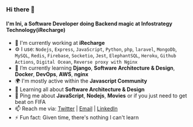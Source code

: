 ### Hi there 👋

<!--
**ietienam/ietienam** is a ✨ _special_ ✨ repository because its `README.md` (this file) appears on your GitHub profile.

![Profile views counter](https://caneco.dev/github-profile-view-counter.svg)
-->

#### I'm Ini, a Software Developer doing Backend magic at Infostrategy Technology(iRecharge)

- 🏢 I'm currently working at **iRecharge**
- ⚙️ I use: `Nodejs`, `Express`, `JavaScript`, `Python`, `php`, `laravel`, `MongoDb`, `MySQL`, `Redis`, `Firebase`, `Socketio`, `Jest`, `ElephantSQL`, `Heroku`, `Github Actions`, `Digital Ocean`, `Reverse proxy with Nginx`
- 🌱 I’m currently learning **Django**, **Software Architecture & Design**, **Docker**, **DevOps**, **AWS**, **nginx**
- 🌍 I'm mostly active within the **Javascript Community**
- 🌱 Learning all about **Software Architecture & Design**
- 💬 Ping me about **JavaScript**, **Nodejs**, **Movies** or if you just need to get beat on FIFA
- 📫 Reach me via: [Twitter](https://twitter.com/etienam_ini) | [Email](mailto:ietienam@gmail.com) | [LinkedIn](https://www.linkedin.com/in/ietienam/)
- ⚡️ Fun fact: Given time, there's nothing I can't learn
